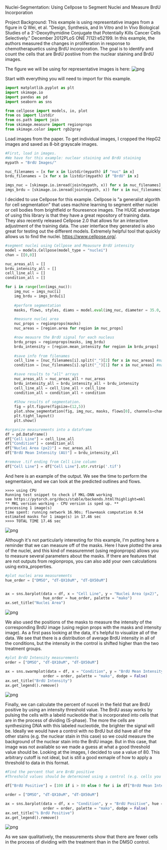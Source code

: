 Nuclei-Segmentation: Using Cellpose to Segment Nuclei and Measure BrdU Incorporation


Project Background:  This example is using representative images from a figure in Q Wei, et al. "Design, Synthesis, and In Vitro and In Vivo Biological Studies of a 3′-Deoxythymidine Conjugate that Potentially Kills Cancer Cells Selectively." December 2012PLoS ONE 7(12):e52199. In this example, the authors measured the changes in proliferation in response to chemotherapuetics using BrdU incorporation. The goal is to identify and count the cells that are BrdU postiive from the nuclear staining and BrdU images.  

The figure we will be using for representative images is here: ![png](BrdU_representative.png)


Start with everything you will need to import for this example.
```python
import matplotlib.pyplot as plt
import skimage.io
import pandas as pd
import seaborn as sns

from cellpose import models, io, plot
from os import listdir
from os.path import join
from skimage.measure import regionprops
from skimage.color import rgb2gray
```

Load images from the paper.  To get individual images, I cropped the HepG2 images and saved as 8-bit grayscale images.  

```python
#First, load in images.
#We have for this example: nuclear staining and BrdU staining
mypath = "BrdU Images/"

nuc_filenames = [x for x in listdir(mypath) if "nuc" in x]
brdu_filenames = [x for x in listdir(mypath) if "BrdU" in x]

imgs_nuc = [skimage.io.imread(join(mypath, x)) for x in nuc_filenames]
imgs_brdu = [skimage.io.imread(join(mypath, x)) for x in nuc_filenames]
```

I decided to use Cellpose for this example.  Cellpose is "a generalist algorith for cell segmentation" that uses machine learning to segment either nuclei or cell bodies from brightfield or flouresence images.  The HUGE advantage of using this library is that they have a great repository of training data. They also recently released Cellpose 2.0 that allows for an interactive adjustment of the training data.  The user interface they generated is also great for testing out the different models.  Extremely helpful tool that quickly allows us to find the nuclei.  https://www.cellpose.org/.

```python
#segment nuclei using Cellpose and Meausure BrdU intensity 
model = models.Cellpose(model_type = "nuclei")
chan = [[0,0]]

nuc_areas_all = []
brdu_intensity_all = []
cell_line_all = []
condition_all = []

for i in range(len(imgs_nuc)):
    img_nuc = imgs_nuc[i]
    img_brdu = imgs_brdu[i]
   
    #perform segmentation
    masks, flows, styles, diams = model.eval(img_nuc, diameter = 35.0, channels = chan)

    #measure nuclei area
    nuc_props = regionprops(masks)
    nuc_areas = [region.area for region in nuc_props]

    #now meausre the BrdU signal for each nucleus
    brdu_props = regionprops(masks, img_brdu)
    brdu_intensity = [region.mean_intensity for region in brdu_props]
    
    #save info from filenames
    cell_line = [nuc_filenames[i].split("_")[2] for x in nuc_areas] #make dimension match above measurements
    condition = [nuc_filenames[i].split("_")[1] for x in nuc_areas] #make dimension match above measurements

    #save results to "all" arrays
    nuc_areas_all = nuc_areas_all + nuc_areas
    brdu_intensity_all = brdu_intensity_all + brdu_intensity
    cell_line_all = cell_line_all + cell_line
    condition_all = condition_all + condition
    
    #Show results of segmentation.  
    fig = plt.figure(figsize=(12,5))
    plot.show_segmentation(fig, img_nuc, masks, flows[0], channels=chan)
    plt.tight_layout()
    plt.show()

#organize measurements into a dataframe
df = pd.DataFrame()
df["Cell Line"] = cell_line_all
df["Condition"] = condition_all
df["Nuclei Area (px2)"] = nuc_areas_all
df["BrdU Mean Intensity (AU)"] = brdu_intensity_all

#remove .tif ending from Cell Line column
df["Cell Line"] = df["Cell Line"].str.rstrip('.tif')
```
And here is an example of the output.  We see the time to perform the segmentaion, and we can look at the predicted outlines and flows.

    >>>> using CPU
    Running test snippet to check if MKL-DNN working
    see https://pytorch.org/docs/stable/backends.html?highlight=mkl
    ** MKL version working - CPU version is sped up. **
    processing 1 image(s)
    time spent: running network 16.90s; flow+mask computation 0.54
    estimated masks for 1 image(s) in 17.46 sec
    >>>> TOTAL TIME 17.46 sec



    
![png](output_3_1.png)
    
Although it's not particularly interesting for this example, I'm putting here a reminder that we can measure off of the masks.  Here I have plotted the area of the nuclei, and this kind of measuremnet (using regionprops) allows you to measure several parameters about the masks.  If there are features that are not outputs from regionprops, you can also add your own calculations using extra_properties.  


```python
#plot nuclei area measurements
hue_order = ["DMSO", "dT-QX10uM", "dT-QX50uM"]


ax = sns.barplot(data = df, x = "Cell Line", y = "Nuclei Area (px2)",
                 hue_order = hue_order, palette = "mako")
ax.set_title("Nuclei Area")

```

    
![png](output_4_1.png)
    

We also used the positions of the masks to measure the intensity of the corresponding BrdU image (using region props with the masks and intensity image).  As a first pass looking at the data, it's helpful to visualize all of the data.  We see that there is a distribution of average BrdU intensity in all of the conditions, but the intensity in the control is shifted higher than the two treatment groups. 

```python
#plot BrdU Intensity measurements
order = ["DMSO", "dT-QX10uM", "dT-QX50uM"]

ax = sns.swarmplot(data = df, x = "Condition", y = "BrdU Mean Intensity (AU)", hue = "Condition", 
                 order = order, palette = "mako", dodge = False)
ax.set_title("BrdU Intensity")
ax.get_legend().remove()
```


    
![png](output_5_0.png)
    

Finally, we can calculate the percent of nuceli in the field that are BrdU positive by using an intensity threshold value.  The BrdU assay works by pulsing the cells with a labeld nucleotide that is incorporated into cells that are in the process of dividing (S-phase).  The more the cells are synthesizing DNA with this labeled nucleotide, the brighter the signal will be.  Ideally we would have a control with no BrdU but did have all of the other stains (e.g. the nuclear stain in this case) so we could measure the background of the nuclear stain into the BrdU image.  But in this case, that image was not available so we made a guess at what a good threshold value should be.  Looking at the images, I decided to use a value of 80.  This arbitrary cutoff is not ideal, but is still a good exmaple of how to apply a threshold to data in this format.

```python
#Find the percent that are BrdU positive
#Threshold values should be determined using a control (e.g. cells you are sure are not entering S-phase)

df["BrdU Positive"] = [100 if i > 80 else 0 for i in df["BrdU Mean Intensity (AU)"]]

order = ["DMSO", "dT-QX10uM", "dT-QX50uM"]

ax = sns.barplot(data = df, x = "Condition", y = "BrdU Positive", hue = "Condition", 
                 order = order, palette = "mako", dodge = False)
ax.set_title("% BrdU Positive")
ax.get_legend().remove()
```


    
![png](output_6_0.png)
    

As we saw qualitatively, the measurements show that there are fewer cells in the process of dividing with the treatment than in the DMSO control.


